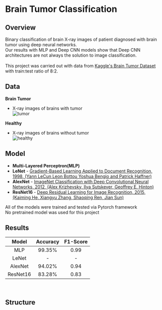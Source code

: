 # Brain Tumor Classification

## Overview

Binary classification of brain X-ray images of patient diagnosed with brain tumor using deep neural networks. <br>
Our results with MLP and Deep CNN models show that Deep CNN architectures are not always the solution to image classification. <br><br>
This project was carried out with data from [Kaggle's Brain Tumor Dataset](https://www.kaggle.com/preetviradiya/brian-tumor-dataset) with train:test ratio of 8:2.

## Data
**Brain Tumor**
* X-ray images of brains with tumor<br>
  ![tumor](https://github.com/Taehee-K/Brain-Tumor-Classification/blob/main/img/tumor.png)

**Healthy**
* X-ray images of brains without tumor<br>
  ![healthy](https://github.com/Taehee-K/Brain-Tumor-Classification/blob/main/img/healthy.png)

## Model

* **Multi-Layered Perceptron(MLP)**
* **LeNet** - [Gradient-Based Learning Applied to Document Recognition, 1998, (Yann LeCun Leon Bottou Yoshua Bengio and Patrick Haffner)](http://vision.stanford.edu/cs598_spring07/papers/Lecun98.pdf) 
* **AlexNet** - [ImageNet Classification with Deep Convolutional Neural Networks, 2012, (Alex Krizhevsky, Ilya Sutskever, Geoffrey E. Hinton)](https://papers.nips.cc/paper/2012/file/c399862d3b9d6b76c8436e924a68c45b-Paper.pdf)
* **ResNet16** - [Deep Residual Learning for Image Recognition, 2015, (Kaiming He, Xiangyu Zhang, Shaoqing Ren, Jian Sun)](https://arxiv.org/pdf/1512.03385.pdf)

All of the models were trained and tested via Pytorch framework<br>
No pretrained model was used for this project


## Results

| Model | Accuracy | F1-Score |
|:-----:|:--------:|:--------:|
| MLP | 99.35% | 0.99 |
| LeNet | - | - |
| AlexNet | 94.02% | 0.94 |
| ResNet16 | 83.28% | 0.83 |
<br>

## Structure